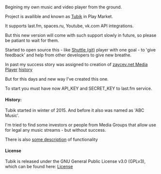 Begining my own music and video player from the ground.

Project is availible and known as [Tubik](https://play.google.com/store/apps/details?id=com.tgs.tubik) in Play Market.

It supports last.fm, spaces.ru, Youtube, vk.com API integrations.

But this new version will come with such support slowly in future, so please be patiant to wait for them.

Started to open source this - like [Shuttle (git)](https://github.com/timusus/Shuttle) player with one goal - to 'give feedback' and help from other developers to give new breathe.

In past my success story was assigned to creation of [zaycev.net Media Player](https://play.google.com/store/apps/details?id=com.p74.player) [history](https://habrahabr.ru/post/283274/)

But for this days and new way I've created this one.

To start you must have now API_KEY and SECRET_KEY to last.fm service.

#### History:

Tubik started in winter of 2015. And before it also was named as 'ABC Music'.

I'm tried to find some investors or people from Media Groups that allow use for legal any music streams - but without success.

There is also [some description](http://tgsoft.in/tubik/) of functionality

#### License

Tubik is released under the GNU General Public License v3.0 (GPLv3), which can be found here: [License](https://github.com/airstep/tubik/blob/master/LICENSE)

